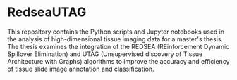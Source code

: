 # RedseaUTAG
This repository contains the Python scripts and Jupyter notebooks used in the analysis of high-dimensional tissue imaging data for a master's thesis. The thesis examines the integration of the REDSEA (REinforcement Dynamic Spillover Elimination) and UTAG (Unsupervised discovery of Tissue Architecture with Graphs) algorithms to improve the accuracy and efficiency of tissue slide image annotation and classification.
